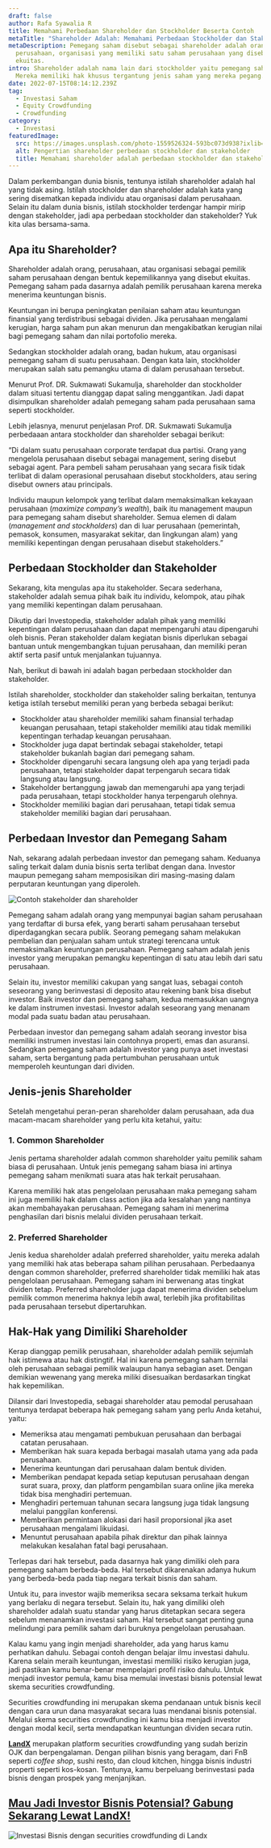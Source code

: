 ```yaml
---
draft: false
author: Rafa Syawalia R
title: Memahami Perbedaan Shareholder dan Stockholder Beserta Contoh
metaTitle: "Shareholder Adalah: Memahami Perbedaan Stockholder dan Stakeholder"
metaDescription: Pemegang saham disebut sebagai shareholder adalah orang,
  perusahaan, organisasi yang memiliki satu saham perusahaan yang disebut
  ekuitas.
intro: Shareholder adalah nama lain dari stockholder yaitu pemegang saham.
  Mereka memiliki hak khusus tergantung jenis saham yang mereka pegang.
date: 2022-07-15T08:14:12.239Z
tag:
  - Investasi Saham
  - Equity Crowdfunding
  - Crowdfunding
category:
  - Investasi
featuredImage:
  src: https://images.unsplash.com/photo-1559526324-593bc073d938?ixlib=rb-1.2.1&ixid=MnwxMjA3fDB8MHxwaG90by1wYWdlfHx8fGVufDB8fHx8&auto=format&fit=crop&w=2070&q=80
  alt: Pengertian shareholder perbedaan stockholder dan stakeholder
  title: Memahami shareholder adalah perbedaan stockholder dan stakeholder
---
```

<!--StartFragment-->

Dalam perkembangan dunia bisnis, tentunya istilah shareholder adalah hal yang tidak asing. Istilah stockholder dan shareholder adalah kata yang sering disematkan kepada individu atau organisasi dalam perusahaan. Selain itu dalam dunia bisnis, istilah stockholder terdengar hampir mirip dengan stakeholder, jadi apa perbedaan stockholder dan stakeholder? Yuk kita ulas bersama-sama.

## Apa itu Shareholder?

Shareholder adalah orang, perusahaan, atau organisasi sebagai pemilik saham perusahaan dengan bentuk kepemilikannya yang disebut ekuitas. Pemegang saham pada dasarnya adalah pemilik perusahaan karena mereka menerima keuntungan bisnis.

Keuntungan ini berupa peningkatan penilaian saham atau keuntungan finansial yang terdistribusi sebagai dividen. Jika perusahaan mengalami kerugian, harga saham pun akan menurun dan mengakibatkan kerugian nilai bagi pemegang saham dan nilai portofolio mereka.

Sedangkan stockholder adalah orang, badan hukum, atau organisasi pemegang saham di suatu perusahaan. Dengan kata lain, stockholder merupakan salah satu pemangku utama di dalam perusahaan tersebut.

Menurut Prof. DR. Sukmawati Sukamulja, shareholder dan stockholder dalam situasi tertentu dianggap dapat saling menggantikan. Jadi dapat disimpulkan shareholder adalah pemegang saham pada perusahaan sama seperti stockholder.

Lebih jelasnya, menurut penjelasan Prof. DR. Sukmawati Sukamulja perbedaaan antara stockholder dan shareholder sebagai berikut:

“Di dalam suatu perusahaan corporate terdapat dua partisi. Orang yang mengelola perusahaan disebut sebagai management, sering disebut sebagai agent. Para pembeli saham perusahaan yang secara fisik tidak terlibat di dalam operasional perusahaan disebut stockholders, atau sering disebut owners atau principals. 

Individu maupun kelompok yang terlibat dalam memaksimalkan kekayaan perusahaan (*maximize company’s wealth*), baik itu management maupun para pemegang saham disebut shareholder. Semua elemen di dalam (*management and stockholders*) dan di luar perusahaan (pemerintah, pemasok, konsumen, masyarakat sekitar, dan lingkungan alam) yang memiliki kepentingan dengan perusahaan disebut stakeholders.”

## Perbedaan Stockholder dan Stakeholder

Sekarang, kita mengulas apa itu stakeholder. Secara sederhana, stakeholder adalah semua pihak baik itu individu, kelompok, atau pihak yang memiliki kepentingan dalam perusahaan. 

Dikutip dari Investopedia, stakeholder adalah pihak yang memiliki kepentingan dalam perusahaan dan dapat mempengaruhi atau dipengaruhi oleh bisnis. Peran stakeholder dalam kegiatan bisnis diperlukan sebagai bantuan untuk mengembangkan tujuan perusahaan, dan memiliki peran aktif serta pasif untuk menjalankan tujuannya.

Nah, berikut di bawah ini adalah bagan perbedaan stockholder dan stakeholder.

Istilah shareholder, stockholder dan stakeholder saling berkaitan, tentunya ketiga istilah tersebut memiliki peran yang berbeda sebagai berikut:

* Stockholder atau shareholder memiliki saham finansial terhadap keuangan perusahaan, tetapi stakeholder memiliki atau tidak memiliki kepentingan terhadap keuangan perusahaan.
* Stockholder juga dapat bertindak sebagai stakeholder, tetapi stakeholder bukanlah bagian dari pemegang saham.
* Stockholder dipengaruhi secara langsung oleh apa yang terjadi pada perusahaan, tetapi stakeholder dapat terpengaruh secara tidak langsung atau langsung.
* Stakeholder bertanggung jawab dan memengaruhi apa yang terjadi pada perusahaan, tetapi stockholder hanya terpengaruh olehnya.
* Stockholder memiliki bagian dari perusahaan, tetapi tidak semua stakeholder memiliki bagian dari perusahaan.

## Perbedaan Investor dan Pemegang Saham

Nah, sekarang adalah perbedaan investor dan pemegang saham. Keduanya saling terkait dalam dunia bisnis serta terlibat dengan dana. Investor maupun pemegang saham memposisikan diri masing-masing dalam perputaran keuntungan yang diperoleh.

![Contoh stakeholder dan shareholder](https://media.discordapp.net/attachments/995954280559284304/997353808583721071/Stakeholders.png?width=620&height=620 "Contoh perbedaan stakeholder dan shareholder")

Pemegang saham adalah orang yang mempunyai bagian saham perusahaan yang terdaftar di bursa efek, yang berarti saham perusahaan tersebut diperdagangkan secara publik. Seorang pemegang saham melakukan pembelian dan penjualan saham untuk strategi terencana untuk memaksimalkan keuntungan perusahaan. Pemegang saham adalah jenis investor yang merupakan pemangku kepentingan di satu atau lebih dari satu perusahaan.

Selain itu, investor memiliki cakupan yang sangat luas, sebagai contoh seseorang yang berinvestasi di deposito atau rekening bank bisa disebut investor. Baik investor dan pemegang saham, kedua memasukkan uangnya ke dalam instrumen investasi. Investor adalah seseorang yang menanam modal pada suatu badan atau perusahaan.

Perbedaan investor dan pemegang saham adalah seorang investor bisa memiliki instrumen investasi lain contohnya properti, emas dan asuransi. Sedangkan pemegang saham adalah investor yang punya aset investasi saham, serta bergantung pada pertumbuhan perusahaan untuk memperoleh keuntungan dari dividen.

## Jenis-jenis Shareholder

Setelah mengetahui peran-peran shareholder dalam perusahaan, ada dua macam-macam shareholder yang perlu kita ketahui, yaitu:

### 1. Common Shareholder

Jenis pertama shareholder adalah common shareholder yaitu pemilik saham biasa di perusahaan. Untuk jenis pemegang saham biasa ini artinya pemegang saham menikmati suara atas hak terkait perusahaan.

Karena memiliki hak atas pengelolaan perusahaan maka pemegang saham ini juga memiliki hak dalam class action jika ada kesalahan yang nantinya akan membahayakan perusahaan. Pemegang saham ini menerima penghasilan dari bisnis melalui dividen perusahaan terkait. 

### 2. Preferred Shareholder

Jenis kedua shareholder adalah preferred shareholder, yaitu mereka adalah yang memiliki hak atas beberapa saham pilihan perusahaan. Perbedaanya dengan common shareholder, preferred shareholder tidak memiliki hak atas pengelolaan perusahaan. Pemegang saham ini berwenang atas tingkat dividen tetap. Preferred shareholder juga dapat menerima dividen sebelum pemilik common menerima haknya lebih awal, terlebih jika profitabilitas pada perusahaan tersebut dipertaruhkan. 

## Hak-Hak yang Dimiliki Shareholder

Kerap dianggap pemilik perusahaan, shareholder adalah pemilik sejumlah hak istimewa atau hak distingtif. Hal ini karena pemegang saham ternilai oleh perusahaan sebagai pemilik walaupun hanya sebagian aset. Dengan demikian wewenang yang mereka miliki disesuaikan berdasarkan tingkat hak kepemilikan. 

Dilansir dari Investopedia, sebagai shareholder atau pemodal perusahaan tentunya terdapat beberapa hak pemegang saham yang perlu Anda ketahui, yaitu:

* Memeriksa atau mengamati pembukuan perusahaan dan berbagai catatan perusahaan.
* Memberikan hak suara kepada berbagai masalah utama yang ada pada perusahaan.
* Menerima keuntungan dari perusahaan dalam bentuk dividen.
* Memberikan pendapat kepada setiap keputusan perusahaan dengan surat suara, proxy, dan platform pengambilan suara online jika mereka tidak bisa menghadiri pertemuan. 
* Menghadiri pertemuan tahunan secara langsung juga tidak langsung melalui panggilan konferensi. 
* Memberikan permintaan alokasi dari hasil proporsional jika aset perusahaan mengalami likuidasi.
* Menuntut perusahaan apabila pihak direktur dan pihak lainnya melakukan kesalahan fatal bagi perusahaan.

Terlepas dari hak tersebut, pada dasarnya hak yang dimiliki oleh para pemegang saham berbeda-beda. Hal tersebut dikarenakan adanya hukum yang berbeda-beda pada tiap negara terkait bisnis dan saham.

Untuk itu, para investor wajib memeriksa secara seksama terkait hukum yang berlaku di negara tersebut. Selain itu, hak yang dimiliki oleh shareholder adalah suatu standar yang harus ditetapkan secara segera sebelum menanamkan investasi saham. Hal tersebut sangat penting guna melindungi para pemilik saham dari buruknya pengelolaan perusahaan.

Kalau kamu yang ingin menjadi shareholder, ada yang harus kamu perhatikan dahulu. Sebagai contoh dengan belajar ilmu investasi dahulu. Karena selain meraih keuntungan, investasi memiliki risiko kerugian juga, jadi pastikan kamu benar-benar mempelajari profil risiko dahulu. Untuk menjadi investor pemula, kamu bisa memulai investasi bisnis potensial lewat skema securities crowdfunding. 

Securities crowdfunding ini merupakan skema pendanaan untuk bisnis kecil dengan cara urun dana masyarakat secara luas mendanai bisnis potensial. Melalui skema securities crowdfunding ini kamu bisa menjadi investor dengan modal kecil, serta mendapatkan keuntungan dividen secara rutin. 

**[LandX](https://landx.id/)** merupakan platform securities crowdfunding yang sudah berizin OJK dan berpengalaman. Dengan pilihan bisnis yang beragam, dari FnB seperti *coffee shop*, sushi resto, dan cloud kitchen, hingga bisnis industri properti seperti kos-kosan. Tentunya, kamu berpeluang berinvestasi pada bisnis dengan prospek yang menjanjikan. 

## [Mau Jadi Investor Bisnis Potensial? Gabung Sekarang Lewat LandX!](https://landx.id/project/?utm_source=Blog&utm_medium=organic+keyword&utm_campaign=blog&utm_id=Blog)

![Investasi Bisnis dengan securities crowdfunding di Landx](img/investasi-di-landx-modal-1-jutaan-bisa-jadi-pemilik-saham-bisnis-menjanjikan-1-.webp "LandX platform equity crowdfunding berlisensi OJK")